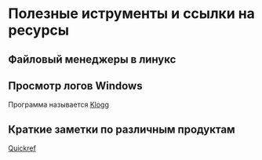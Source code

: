 # Полезные иструменты и ссылки на ресурсы
## Файловый менеджеры в линукс 

## Просмотр логов Windows
Программа называется [Klogg](https://klogg.filimonov.dev/)
## Краткие заметки по различным продуктам
[Quickref](https://quickref.me/)
